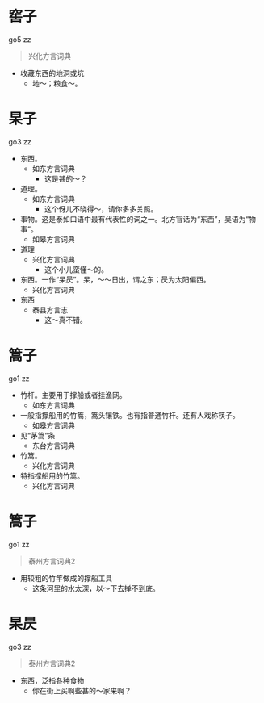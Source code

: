 # 窖子
go5 zz
> 兴化方言词典
- 收藏东西的地洞或坑
  - 地～；粮食～。

# 杲子
go3 zz
+ 东西。
  * 如东方言词典
    - 这是甚的～？
+ 道理。
  * 如东方言词典
    - 这个伢儿不晓得～，请你多多关照。
+ 事物。这是泰如口语中最有代表性的词之一。北方官话为“东西”，吴语为“物事”。
  * 如皋方言词典
+ 道理
  * 兴化方言词典
    - 这个小儿蛮懂～的。
+ 东西。一作“杲昃”。杲，～～日出，谓之东；昃为太阳偏西。
  * 兴化方言词典
+ 东西
  * 泰县方言志
    - 这～真不错。

# 篙子
go1 zz
+ 竹杆。主要用于撑船或者挂渔网。
  * 如东方言词典
+ 一般指撑船用的竹篙，篙头镶铁。也有指普通竹杆。还有人戏称筷子。
  * 如皋方言词典
+ 见“茅篙”条
  * 东台方言词典
+ 竹篙。
  * 兴化方言词典
+ 特指撑船用的竹篙。
  * 兴化方言词典


# 篙子
go1 zz
> 泰州方言词典2
- 用较粗的竹竿做成的撑船工具
  - 这条河里的水太深，以～下去掸不到底。

# 杲昃
go3 zz
> 泰州方言词典2
- 东西，泛指各种食物
  - 你在街上买啊些甚的～家来啊？